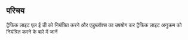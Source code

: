 ## परिचय

ट्रैफिक लाइट एल ई डी को नियंत्रित करने और एडुब्लॉक्स का उपयोग कर ट्रैफिक लाइट अनुक्रम को नियंत्रित करने के बारे में जानें
